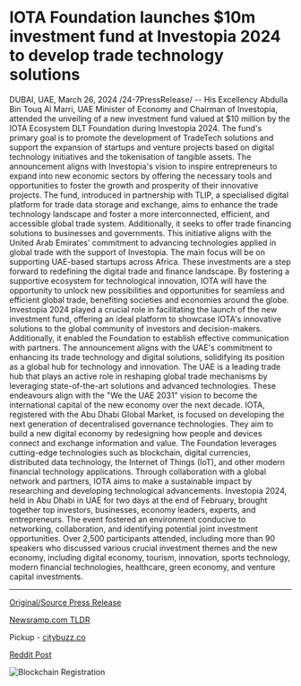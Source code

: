 # IOTA Foundation launches $10m investment fund at Investopia 2024 to develop trade technology solutions

DUBAI, UAE, March 26, 2024 /24-7PressRelease/ -- His Excellency Abdulla Bin Touq Al Marri, UAE Minister of Economy and Chairman of Investopia, attended the unveiling of a new investment fund valued at $10 million by the IOTA Ecosystem DLT Foundation during Investopia 2024. The fund's primary goal is to promote the development of TradeTech solutions and support the expansion of startups and venture projects based on digital technology initiatives and the tokenisation of tangible assets.  The announcement aligns with Investopia's vision to inspire entrepreneurs to expand into new economic sectors by offering the necessary tools and opportunities to foster the growth and prosperity of their innovative projects.  The fund, introduced in partnership with TLIP, a specialised digital platform for trade data storage and exchange, aims to enhance the trade technology landscape and foster a more interconnected, efficient, and accessible global trade system. Additionally, it seeks to offer trade financing solutions to businesses and governments. This initiative aligns with the United Arab Emirates' commitment to advancing technologies applied in global trade with the support of Investopia. The main focus will be on supporting UAE-based startups across Africa.  These investments are a step forward to redefining the digital trade and finance landscape. By fostering a supportive ecosystem for technological innovation, IOTA will have the opportunity to unlock new possibilities and opportunities for seamless and efficient global trade, benefiting societies and economies around the globe.  Investopia 2024 played a crucial role in facilitating the launch of the new investment fund, offering an ideal platform to showcase IOTA's innovative solutions to the global community of investors and decision-makers. Additionally, it enabled the Foundation to establish effective communication with partners.  The announcement aligns with the UAE's commitment to enhancing its trade technology and digital solutions, solidifying its position as a global hub for technology and innovation. The UAE is a leading trade hub that plays an active role in reshaping global trade mechanisms by leveraging state-of-the-art solutions and advanced technologies. These endeavours align with the "We the UAE 2031" vision to become the international capital of the new economy over the next decade.  IOTA, registered with the Abu Dhabi Global Market, is focused on developing the next generation of decentralised governance technologies. They aim to build a new digital economy by redesigning how people and devices connect and exchange information and value. The Foundation leverages cutting-edge technologies such as blockchain, digital currencies, distributed data technology, the Internet of Things (IoT), and other modern financial technology applications. Through collaboration with a global network and partners, IOTA aims to make a sustainable impact by researching and developing technological advancements.  Investopia 2024, held in Abu Dhabi in UAE for two days at the end of February, brought together top investors, businesses, economy leaders, experts, and entrepreneurs. The event fostered an environment conducive to networking, collaboration, and identifying potential joint investment opportunities. Over 2,500 participants attended, including more than 90 speakers who discussed various crucial investment themes and the new economy, including digital economy, tourism, innovation, sports technology, modern financial technologies, healthcare, green economy, and venture capital investments. 

---

[Original/Source Press Release](https://www.24-7pressrelease.com/press-release/509519/iota-foundation-launches-10m-investment-fund-at-investopia-2024-to-develop-trade-technology-solutions)
                    

[Newsramp.com TLDR](https://newsramp.com/curated-news/uae-minister-attends-unveiling-of-10m-investment-fund-at-investopia-2024/e66799401efd3920ba038180709afc47) 


Pickup - [citybuzz.co](https://citybuzz.co/2024/03/26/iota-foundation-unveils-10m-investment-fund-at-investopia-2024-to-boost-tradetech-solutions)
 



[Reddit Post](https://www.reddit.com/r/Business_NewsRamp/comments/1bo1o7o/uae_minister_attends_unveiling_of_10m_investment/) 



![Blockchain Registration](https://cdn.newsramp.app/24-7PressRelease/qrcode/243/26/waitfFBk.webp)